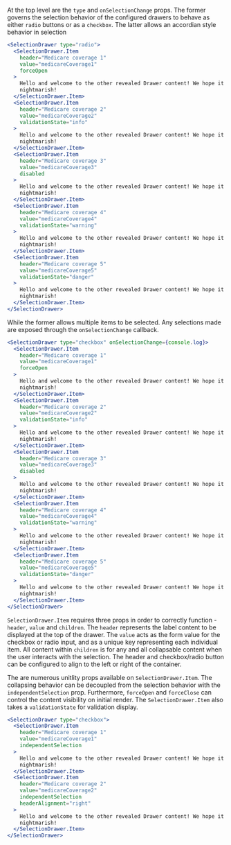 At the top level are the `type` and `onSelectionChange` props. The former governs the selection behavior of the configured drawers to behave as either `radio` buttons or as a `checkbox`. The latter allows an accordian style behavior in selection

```jsx
<SelectionDrawer type="radio">
  <SelectionDrawer.Item
    header="Medicare coverage 1"
    value="medicareCoverage1"
    forceOpen
  >
    Hello and welcome to the other revealed Drawer content! We hope it is not
    nightmarish!
  </SelectionDrawer.Item>
  <SelectionDrawer.Item
    header="Medicare coverage 2"
    value="medicareCoverage2"
    validationState="info"
  >
    Hello and welcome to the other revealed Drawer content! We hope it is not
    nightmarish!
  </SelectionDrawer.Item>
  <SelectionDrawer.Item
    header="Medicare coverage 3"
    value="medicareCoverage3"
    disabled
  >
    Hello and welcome to the other revealed Drawer content! We hope it is not
    nightmarish!
  </SelectionDrawer.Item>
  <SelectionDrawer.Item
    header="Medicare coverage 4"
    value="medicareCoverage4"
    validationState="warning"
  >
    Hello and welcome to the other revealed Drawer content! We hope it is not
    nightmarish!
  </SelectionDrawer.Item>
  <SelectionDrawer.Item
    header="Medicare coverage 5"
    value="medicareCoverage5"
    validationState="danger"
  >
    Hello and welcome to the other revealed Drawer content! We hope it is not
    nightmarish!
  </SelectionDrawer.Item>
</SelectionDrawer>
```

While the former allows multiple items to be selected. Any selections made are exposed through the `onSelectionChange` callback.

```jsx
<SelectionDrawer type="checkbox" onSelectionChange={console.log}>
  <SelectionDrawer.Item
    header="Medicare coverage 1"
    value="medicareCoverage1"
    forceOpen
  >
    Hello and welcome to the other revealed Drawer content! We hope it is not
    nightmarish!
  </SelectionDrawer.Item>
  <SelectionDrawer.Item
    header="Medicare coverage 2"
    value="medicareCoverage2"
    validationState="info"
  >
    Hello and welcome to the other revealed Drawer content! We hope it is not
    nightmarish!
  </SelectionDrawer.Item>
  <SelectionDrawer.Item
    header="Medicare coverage 3"
    value="medicareCoverage3"
    disabled
  >
    Hello and welcome to the other revealed Drawer content! We hope it is not
    nightmarish!
  </SelectionDrawer.Item>
  <SelectionDrawer.Item
    header="Medicare coverage 4"
    value="medicareCoverage4"
    validationState="warning"
  >
    Hello and welcome to the other revealed Drawer content! We hope it is not
    nightmarish!
  </SelectionDrawer.Item>
  <SelectionDrawer.Item
    header="Medicare coverage 5"
    value="medicareCoverage5"
    validationState="danger"
  >
    Hello and welcome to the other revealed Drawer content! We hope it is not
    nightmarish!
  </SelectionDrawer.Item>
</SelectionDrawer>
```

`SelectionDrawer.Item` requires three props in order to correctly function - `header`, `value` and `children`. The `header` represents the label content to be displayed at the top of the drawer. The `value` acts as the form value for the checkbox or radio input, and as a unique key representing each individual item. All content within `children` is for any and all collapsable content when the user interacts with the selection. The header and checkbox/radio button can be configured to align to the left or right of the container.

The are numerous unitlity props available on `SelectionDrawer.Item`. The collapsing behavior can be decoupled from the selection behavior with the `independentSelection` prop. Furthermore, `forceOpen` and `forceClose` can control the content visibility on initial render. The `SelectionDrawer.Item` also takes a `validationState` for validation display.

```jsx
<SelectionDrawer type="checkbox">
  <SelectionDrawer.Item
    header="Medicare coverage 1"
    value="medicareCoverage1"
    independentSelection
  >
    Hello and welcome to the other revealed Drawer content! We hope it is not
    nightmarish!
  </SelectionDrawer.Item>
  <SelectionDrawer.Item
    header="Medicare coverage 2"
    value="medicareCoverage2"
    independentSelection
    headerAlignment="right"
  >
    Hello and welcome to the other revealed Drawer content! We hope it is not
    nightmarish!
  </SelectionDrawer.Item>
</SelectionDrawer>
```
